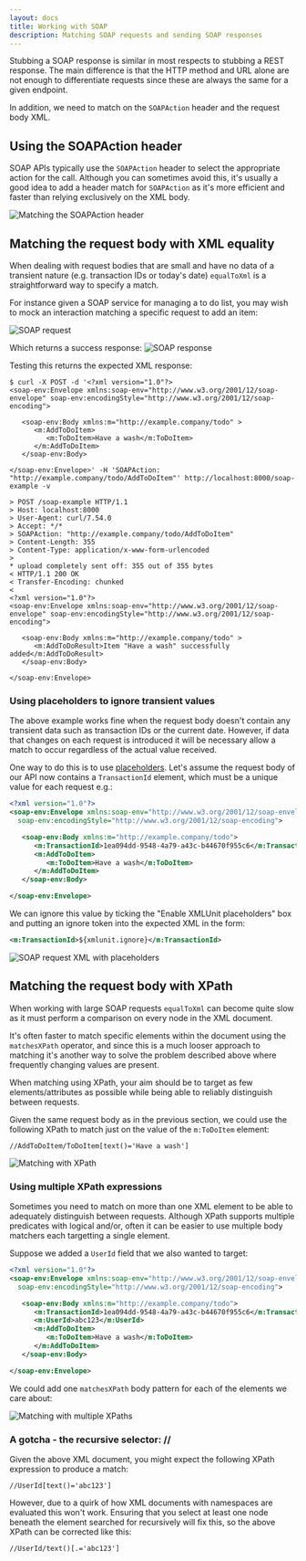 ```yaml
---
layout: docs
title: Working with SOAP
description: Matching SOAP requests and sending SOAP responses
---
```


Stubbing a SOAP response is similar in most respects to stubbing a REST response. The main difference is that the HTTP method
and URL alone are not enough to differentiate requests since these are always the same for a given endpoint.

In addition, we need to match on the `SOAPAction` header and the request body XML.

## Using the SOAPAction header

SOAP APIs typically use the `SOAPAction` header to select the appropriate action for the call.
Although you can sometimes avoid this, it's usually a good idea to add a header match for `SOAPAction` as it's more
efficient and faster than relying exclusively on the XML body.

<img src="/images/screenshots/soap-action-header.png" title="Matching the SOAPAction header" />

## Matching the request body with XML equality

When dealing with request bodies that are small and have no data of a transient nature (e.g. transaction IDs or today's date)
`equalToXml` is a straightforward way to specify a match.

For instance given a SOAP service for managing a to do list, you may wish to mock an interaction matching a specific request to add an item:

<img src="/images/screenshots/soap-request.png" title="SOAP request"/>

Which returns a success response:
<img src="/images/screenshots/soap-response.png" title="SOAP response"/>


Testing this returns the expected XML response:

```
$ curl -X POST -d '<?xml version="1.0"?>
<soap-env:Envelope xmlns:soap-env="http://www.w3.org/2001/12/soap-envelope" soap-env:encodingStyle="http://www.w3.org/2001/12/soap-encoding">

   <soap-env:Body xmlns:m="http://example.company/todo" >
      <m:AddToDoItem>
         <m:ToDoItem>Have a wash</m:ToDoItem>
      </m:AddToDoItem>
   </soap-env:Body>

</soap-env:Envelope>' -H 'SOAPAction: "http://example.company/todo/AddToDoItem"' http://localhost:8000/soap-example -v

> POST /soap-example HTTP/1.1
> Host: localhost:8000
> User-Agent: curl/7.54.0
> Accept: */*
> SOAPAction: "http://example.company/todo/AddToDoItem"
> Content-Length: 355
> Content-Type: application/x-www-form-urlencoded
>
* upload completely sent off: 355 out of 355 bytes
< HTTP/1.1 200 OK
< Transfer-Encoding: chunked
<
<?xml version="1.0"?>
<soap-env:Envelope xmlns:soap-env="http://www.w3.org/2001/12/soap-envelope" soap-env:encodingStyle="http://www.w3.org/2001/12/soap-encoding">

   <soap-env:Body xmlns:m="http://example.company/todo" >
      <m:AddToDoResult>Item "Have a wash" successfully added</m:AddToDoResult>
   </soap-env:Body>

</soap-env:Envelope>
```

### Using placeholders to ignore transient values

The above example works fine when the request body doesn't contain any transient data
such as transaction IDs or the current date. However, if data that changes on each
request is introduced it will be necessary allow a match to occur regardless of the
actual value received.

One way to do this is to use [placeholders](/studio/docs/advanced-stubbing/#xml-placeholders).
Let's assume the request body of our API now contains a `TransactionId` element, which
must be a unique value for each request e.g.:

```xml
<?xml version="1.0"?>
<soap-env:Envelope xmlns:soap-env="http://www.w3.org/2001/12/soap-envelope"
  soap-env:encodingStyle="http://www.w3.org/2001/12/soap-encoding">

   <soap-env:Body xmlns:m="http://example.company/todo">
      <m:TransactionId>1ea094dd-9548-4a79-a43c-b44670f955c6</m:TransactionId>
      <m:AddToDoItem>
         <m:ToDoItem>Have a wash</m:ToDoItem>
      </m:AddToDoItem>
   </soap-env:Body>

</soap-env:Envelope>
```

We can ignore this value by ticking the "Enable XMLUnit placeholders" box and
putting an ignore token into the expected XML in the form:

```xml
<m:TransactionId>${xmlunit.ignore}</m:TransactionId>
```

<img src="/images/screenshots/soap-placeholders.png" title="SOAP request XML with placeholders"/>

## Matching the request body with XPath

When working with large SOAP requests `equalToXml` can become quite slow as it must perform a comparison on every node in the XML document.

It's often faster to match specific elements within the document using the `matchesXPath` operator,
and since this is a much looser approach to matching it's another way to solve
the problem described above where frequently changing values are present.

When matching using XPath, your aim should be to target as few elements/attributes as possible while being able
to reliably distinguish between requests.

Given the same request body as in the previous section, we could use the following
XPath to match just on the value of the `m:ToDoItem` element:

```xpath
//AddToDoItem/ToDoItem[text()='Have a wash']
```

<img src="/images/screenshots/xpath-soap-match.png" title="Matching with XPath" />


### Using multiple XPath expressions

Sometimes you need to match on more than one XML element to be able to adequately
distinguish between requests. Although XPath supports multiple predicates with logical and/or,
often it can be easier to use multiple body matchers each targetting a single element.

Suppose we added a `UserId` field that we also wanted to target:

```xml
<?xml version="1.0"?>
<soap-env:Envelope xmlns:soap-env="http://www.w3.org/2001/12/soap-envelope"
  soap-env:encodingStyle="http://www.w3.org/2001/12/soap-encoding">

   <soap-env:Body xmlns:m="http://example.company/todo">
      <m:TransactionId>1ea094dd-9548-4a79-a43c-b44670f955c6</m:TransactionId>
      <m:UserId>abc123</m:UserId>
      <m:AddToDoItem>
         <m:ToDoItem>Have a wash</m:ToDoItem>
      </m:AddToDoItem>
   </soap-env:Body>

</soap-env:Envelope>
```

We could add one `matchesXPath` body pattern for each of the elements we
care about:

<img src="/images/screenshots/multiple-xpath-soap-match.png" title="Matching with multiple XPaths" />

### A gotcha - the recursive selector: //

Given the above XML document, you might expect the following XPath expression to
produce a match:

```xpath
//UserId[text()='abc123']
```

However, due to a quirk of how XML documents with namespaces are evaluated this won't work.
Ensuring that you select at least one node beneath the element searched for recursively
will fix this, so the above XPath can be corrected like this:

```xpath
//UserId/text()[.='abc123']
```
